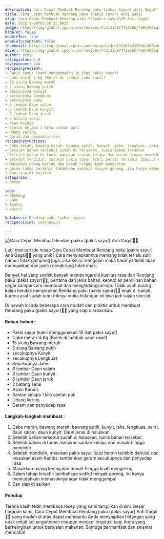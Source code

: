 ```yaml
---
description: Cara Cepat Membuat Rendang paku (pakis sayur) Anti Gagal"
title: Cara Cepat Membuat Rendang paku (pakis sayur) Anti Gagal
slug: Cara-Cepat-Membuat-Rendang-paku-%28pakis-sayur%29-Anti-Gagal
date: 2022-1-24T03:09:12.063Z
image: https://img-global.cpcdn.com/recipes/4cb13130744198bb/400x400cq70/photo.jpg
hideToc: false
enableToc: true
enableTocContent: false
thumbnail: https://img-global.cpcdn.com/recipes/4cb13130744198bb/400x400cq70/photo.jpg
cover: https://img-global.cpcdn.com/recipes/4cb13130744198bb/400x400cq70/photo.jpg
author: admin
ratingvalue: 4.8
reviewcount: 124
recipeingredient:
- Pakis sayur (kami menggunakan 10 ikat pakis sayur)
- Cabe merah ¼ Kg (Boleh di tambah cabe rawit)
- 15 siung Bawang merah
- 5 siung Bawang putih
- secukupnya Kunyit
- secukupnya Lengkuas
- Secukupnya Jahe
- 6 lembar Daun salam
- 3 lembar Daun kunyit
- 6 lembar Daun jeruk
- 2 batang serai
- Asam Kandis
- Santan kelapa 1 kilo santan pati
- Udang kering
- Garam dan penyedap rasa
recipeinstructions:
- Cabe merah, bawang merah, bawang putih, kunyit, jahe, lengkuas, serai, daun salam, daun kunyit, Daun jeruk di haluskan
- Setelah bahan tersebut sudah di haluskan, tumis bahan tersebut
- Setelah bahan di tumis masukan santan kelapa dan masak hingga mendidih
- Setelah mendidih, masukan pakis sayur (cuci bersih terlebih dahulu) dan masukan asam Kandis, tambahkan garam secukupnya dan penyedap rasa
- Masukkan udang kering dan masak hingga kuah mengering
- Dalam tahap terakhir tambahkan sedikit minyak goreng, itu hanya memudahkan memasaknya agar tidak menggumpal
- Dan siap di sajikan
categories:
- Resep

tags:
- Rendang
- paku
- (pakis
- sayur)

katakunci: Rendang paku (pakis sayur)
recipecuisine: Indonesian

---
```


![Cara Cepat Membuat Rendang paku (pakis sayur) Anti Gagal👩‍🍳](https://img-global.cpcdn.com/recipes/4cb13130744198bb/400x400cq70/photo.jpg)

Lagi mencari ide resep Cara Cepat Membuat Rendang paku (pakis sayur) Anti Gagal👩‍🍳 yang unik? Cara menyiapkannya memang tidak terlalu sulit namun tidak gampang juga. Jika keliru mengolah maka hasilnya tidak akan memuaskan dan justru cenderung tidak enak.

Banyak hal yang sedikit banyak mempengaruhi kualitas rasa dari Rendang paku (pakis sayur)👩‍🍳, pertama dari jenis bahan, kemudian pemilihan bahan segar sampai cara membuat dan menghidangkannya. Tidak usah pusing kalau hendak menyiapkan Rendang paku (pakis sayur)👩‍🍳 enak di rumah, karena asal sudah tahu triknya maka hidangan ini bisa jadi sajian spesial.

Di bawah ini ada beberapa cara mudah dan praktis untuk membuat Rendang paku (pakis sayur)👩‍🍳 yang siap dikreasikan.

<!--inarticleads1-->

#### Bahan-bahan :

- Pakis sayur (kami menggunakan 10 ikat pakis sayur)
- Cabe merah ¼ Kg (Boleh di tambah cabe rawit)
- 15 siung Bawang merah
- 5 siung Bawang putih
- secukupnya Kunyit
- secukupnya Lengkuas
- Secukupnya Jahe
- 6 lembar Daun salam
- 3 lembar Daun kunyit
- 6 lembar Daun jeruk
- 2 batang serai
- Asam Kandis
- Santan kelapa 1 kilo santan pati
- Udang kering
- Garam dan penyedap rasa

<!--inarticleads2-->

#### Langkah-langkah membuat :

1. Cabe merah, bawang merah, bawang putih, kunyit, jahe, lengkuas, serai, daun salam, daun kunyit, Daun jeruk di haluskan
1. Setelah bahan tersebut sudah di haluskan, tumis bahan tersebut
1. Setelah bahan di tumis masukan santan kelapa dan masak hingga mendidih
1. Setelah mendidih, masukan pakis sayur (cuci bersih terlebih dahulu) dan masukan asam Kandis, tambahkan garam secukupnya dan penyedap rasa
1. Masukkan udang kering dan masak hingga kuah mengering
1. Dalam tahap terakhir tambahkan sedikit minyak goreng, itu hanya memudahkan memasaknya agar tidak menggumpal
1. Dan siap di sajikan

#### Penutup

Terima kasih telah membaca resep yang kami tampilkan di sini. Besar harapan kami, Cara Cepat Membuat Rendang paku (pakis sayur) Anti Gagal👩‍🍳 yang mudah di atas dapat membantu Anda menyiapkan hidangan yang enak untuk keluarga/teman maupun menjadi inspirasi bagi Anda yang berkeinginan untuk berjualan makanan. Semoga bermanfaat dan selamat mencoba!